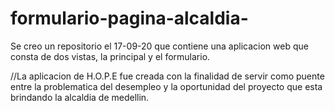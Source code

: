 # formulario-pagina-alcaldia-
Se creo un repositorio el 17-09-20 que contiene una aplicacion web que consta de dos vistas, la principal y el formulario.

//La aplicacion de H.O.P.E fue creada con la finalidad de servir como puente entre la problematica del desempleo y la oportunidad del proyecto que esta brindando la alcaldia de
medellin.
